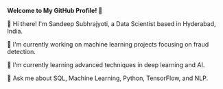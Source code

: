 **Welcome to My GitHub Profile! 👋**

👋 Hi there! I'm Sandeep Subhrajyoti, a Data Scientist based in Hyderabad, India.

🌱 I'm currently working on machine learning projects focusing on fraud detection.

🔭 I'm currently learning advanced techniques in deep learning and AI.

💬 Ask me about SQL, Machine Learning, Python, TensorFlow, and NLP.

